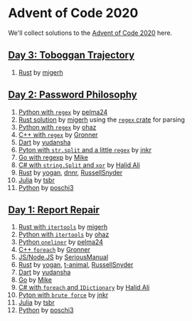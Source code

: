 # Advent of Code 2020

We'll collect solutions to the [Advent of Code 2020](https://adventofcode.com/2020) here.

## [Day 3: Toboggan Trajectory](https://adventofcode.com/2020/day/3)

1. [Rust](https://github.com/migerh/aoc-2020-rs/blob/main/src/day3/mod.rs) by [migerh]

## [Day 2: Password Philosophy](https://adventofcode.com/2020/day/2)

1. [Python with `regex`](https://github.com/pelma24/AdventOfCode/blob/master/2020/day2.py) by [pelma24](https://github.com/pelma24)
1. [Rust solution](https://github.com/migerh/aoc-2020-rs/blob/main/src/day2/mod.rs) by [migerh] using the [`regex` crate](https://crates.io/crates/regex) for parsing
1. [Python with `regex`](https://github.com/ohaz/adventofcode2020/blob/main/day2/day2.py) by [ohaz](https://github.com/ohaz)
1. [C++ with `regex`](https://github.com/Gronner/aoc-2020/blob/main/src/day2.cpp) by [Gronner](https://github.com/Gronner)
1. [Dart](https://github.com/yudansha/Advent-of-Code-2020/blob/main/lib/day2.dart) by [yudansha](https://github.com/yudansha)
1. [Pyton with `str.split` and a little `regex`](https://github.com/JonathanKuebler/advent-of-code/blob/master/2_dez/solver.py) by [jnkr](https://github.com/JonathanKuebler)
1. [Go with regexp](https://github.com/pituser/aoc-2020-go/blob/main/day02/day02.go) by [Mike](https://github.com/pituser)
1. [C# with `string.Split` and `xor`](https://github.com/halid-ali/adventCodeChallenge/tree/main/day-02) by [Halid Ali](https://github.com/halid-ali)
1. [Rust](https://github.com/yogan/advent-of-code-2020-rust/blob/main/src/day02.rs)
  by [yogan](https://github.com/yogan), [dnnr](https://github.com/dnnr), [RussellSnyder](https://github.com/RussellSnyder)
1. [Julia](https://github.com/CmdQ/AoC2020/blob/main/AoC2020/src/02.jl) by [tsbr][]
1. [Python](https://github.com/poschi3/AdventOfCode2020/blob/main/day02/day02.py) by [poschi3](https://github.com/poschi3)


## [Day 1: Report Repair](https://adventofcode.com/2020/day/1)

1. [Rust with `itertools`](https://github.com/migerh/aoc-2020-rs/blob/main/src/day1/mod.rs) by [migerh]
1. [Python with `itertools`](https://github.com/ohaz/adventofcode2020/blob/main/day1/day1.py) by [ohaz](https://github.com/ohaz)
1. [Python `oneliner`](https://github.com/pelma24/AdventOfCode/blob/master/2020/day1.py) by [pelma24](https://github.com/pelma24)
1. [C++ `foreach`](https://github.com/Gronner/aoc-2020/blob/main/src/day1.cpp) by [Gronner](https://github.com/Gronner)
1. [JS/Node.JS](https://github.com/seriousManual/aoc_1) by [SeriousManual](https://github.com/seriousmanual)
1. [Rust](https://github.com/yogan/advent-of-code-2020-rust/blob/main/src/day01.rs)
  by [yogan](https://github.com/yogan), [t-animal](https://github.com/t-animal), [RussellSnyder](https://github.com/RussellSnyder)
1. [Dart](https://github.com/yudansha/Advent-of-Code-2020/blob/main/lib/day1.dart) by [yudansha](https://github.com/yudansha)
1. [Go](https://github.com/pituser/aoc-2020-go/blob/main/day01/day01.go) by [Mike](https://github.com/pituser)
1. [C# with `foreach` and `IDictionary`](https://github.com/halid-ali/adventCodeChallenge/tree/main/day-01) by [Halid Ali](https://github.com/halid-ali)
1. [Pyton with `brute force`](https://github.com/JonathanKuebler/advent-of-code/blob/master/1_dez/result.py) by [jnkr](https://github.com/JonathanKuebler)
1. [Julia](https://github.com/CmdQ/AoC2020/blob/main/AoC2020/src/01.jl) by [tsbr][]
1. [Python](https://github.com/poschi3/AdventOfCode2020/blob/main/day01/day01.py) by [poschi3](https://github.com/poschi3)


[migerh]: https://github.com/migerh
[tsbr]: https://github.com/CmdQ/AoC2020/tree/main/AoC2020
